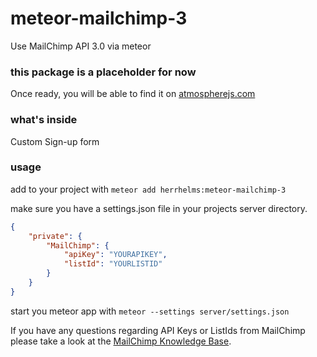 # meteor-mailchimp-3
Use MailChimp API 3.0 via meteor

### this package is a placeholder for now

Once ready, you will be able to find it on [atmospherejs.com](https://atmospherejs.com/herrhelms)

### what's inside

Custom Sign-up form

### usage

add to your project with
`meteor add herrhelms:meteor-mailchimp-3`

make sure you have a settings.json file in your projects server directory.

```json
{
    "private": {
        "MailChimp": {
            "apiKey": "YOURAPIKEY",
            "listId": "YOURLISTID"
        }
    }
}
```

start you meteor app with `meteor --settings server/settings.json`

If you have any questions regarding API Keys or ListIds from MailChimp please take a look at the [MailChimp Knowledge Base](http://kb.mailchimp.com).
